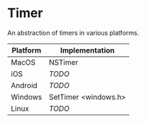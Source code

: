 # Timer

An abstraction of timers in various platforms.

| Platform | Implementation               |
|----------|------------------------------|
| MacOS    | NSTimer                      |
| iOS      | _TODO_                       |
| Android  | _TODO_                       |
| Windows  | SetTimer <windows.h>         |
| Linux    | _TODO_                       |
